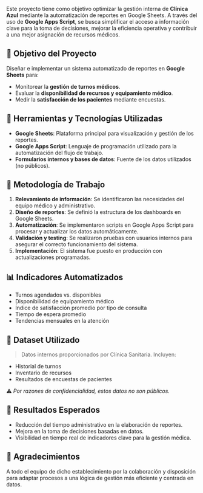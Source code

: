 Este proyecto tiene como objetivo optimizar la gestión interna de **Clínica Azul** mediante la automatización de reportes en Google Sheets. A través del uso de **Google Apps Script**, se busca simplificar el acceso a información clave para la toma de decisiones, mejorar la eficiencia operativa y contribuir a una mejor asignación de recursos médicos.

## 🎯 Objetivo del Proyecto

Diseñar e implementar un sistema automatizado de reportes en **Google Sheets** para:

- Monitorear la **gestión de turnos médicos**.
- Evaluar la **disponibilidad de recursos y equipamiento médico**.
- Medir la **satisfacción de los pacientes** mediante encuestas.

## 🧩 Herramientas y Tecnologías Utilizadas

- **Google Sheets**: Plataforma principal para visualización y gestión de los reportes.
- **Google Apps Script**: Lenguaje de programación utilizado para la automatización del flujo de trabajo.
- **Formularios internos y bases de datos**: Fuente de los datos utilizados (no públicos).

## 🧠 Metodología de Trabajo

1. **Relevamiento de información**: Se identificaron las necesidades del equipo médico y administrativo.
2. **Diseño de reportes**: Se definió la estructura de los dashboards en Google Sheets.
3. **Automatización**: Se implementaron scripts en Google Apps Script para procesar y actualizar los datos automáticamente.
4. **Validación y testing**: Se realizaron pruebas con usuarios internos para asegurar el correcto funcionamiento del sistema.
5. **Implementación**: El sistema fue puesto en producción con actualizaciones programadas.

## 📊 Indicadores Automatizados

- Turnos agendados vs. disponibles
- Disponibilidad de equipamiento médico
- Índice de satisfacción promedio por tipo de consulta
- Tiempo de espera promedio
- Tendencias mensuales en la atención

## 🧪 Dataset Utilizado

> Datos internos proporcionados por Clínica Sanitaria. Incluyen:
- Historial de turnos
- Inventario de recursos
- Resultados de encuestas de pacientes

⚠️ *Por razones de confidencialidad, estos datos no son públicos.*

## 🚀 Resultados Esperados

- Reducción del tiempo administrativo en la elaboración de reportes.
- Mejora en la toma de decisiones basadas en datos.
- Visibilidad en tiempo real de indicadores clave para la gestión médica.

## 🙌 Agradecimientos

A todo el equipo de dicho establecimiento por la colaboración y disposición para adaptar procesos a una lógica de gestión más eficiente y centrada en datos.
